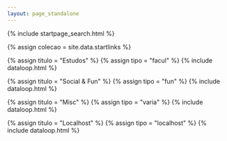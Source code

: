 ```yaml
---
layout: page_standalone
---
```


{% include startpage_search.html %}

<div class="grid">
{% assign colecao = site.data.startlinks %}

{% assign titulo = "Estudos" %}
{% assign tipo = "facul" %}
{% include dataloop.html %}

{% assign titulo = "Social & Fun" %}
{% assign tipo = "fun" %}
{% include dataloop.html %}

{% assign titulo = "Misc" %}
{% assign tipo = "varia" %}
{% include dataloop.html %}

{% assign titulo = "Localhost" %}
{% assign tipo = "localhost" %}
{% include dataloop.html %}
</div>

